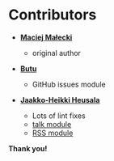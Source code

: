 # Contributors

* **[Maciej Małecki](https://github.com/mmalecki)**

  * original author

* **[Butu](https://github.com/butu5)**
  
  * GitHub issues module

* **[Jaakko-Heikki Heusala](https://github.com/jheusala)**

  * Lots of lint fixes
  * [talk module](https://github.com/mmalecki/dmkbot/blob/master/lib/modules/talk.js)
  * [RSS module](https://github.com/mmalecki/dmkbot/blob/master/lib/modules/rss.js)

**Thank you!**

